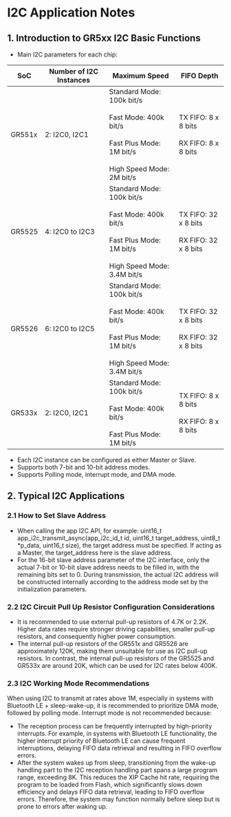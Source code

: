 # I2C Application Notes



## 1. Introduction to GR5xx I2C Basic Functions

- Main I2C parameters for each chip:

| SoC    | Number of I2C Instances | Maximum Speed                                                | FIFO Depth                                      |
| ------ | ----------------------- | ------------------------------------------------------------ | ---------------------------------------------- |
| GR551x | 2: I2C0, I2C1           | Standard Mode: 100k bit/s<br><br>Fast Mode: 400k bit/s<br><br>Fast Plus Mode: 1M bit/s<br><br>High Speed Mode: 2M bit/s | TX FIFO: 8 x 8 bits<br><br>RX FIFO: 8 x 8 bits   |
| GR5525 | 4: I2C0 to I2C3         | Standard Mode: 100k bit/s<br><br>Fast Mode: 400k bit/s<br><br>Fast Plus Mode: 1M bit/s<br><br>High Speed Mode: 3.4M bit/s | TX FIFO: 32 x 8 bits<br><br>RX FIFO: 32 x 8 bits |
| GR5526 | 6: I2C0 to I2C5         | Standard Mode: 100k bit/s<br><br>Fast Mode: 400k bit/s<br><br>Fast Plus Mode: 1M bit/s<br><br>High Speed Mode: 3.4M bit/s | TX FIFO: 32 x 8 bits<br><br>RX FIFO: 32 x 8 bits |
| GR533x | 2: I2C0, I2C1           | Standard Mode: 100k bit/s<br><br>Fast Mode: 400k bit/s<br><br>Fast Plus Mode: 1M bit/s | TX FIFO: 8 x 8 bits<br><br>RX FIFO: 8 x 8 bits   |
- Each I2C instance can be configured as either Master or Slave.
- Supports both 7-bit and 10-bit address modes.
- Supports Polling mode, interrupt mode, and DMA mode.



## 2. Typical I2C Applications

### 2.1 How to Set Slave Address
- When calling the app I2C API, for example:
  uint16_t app_i2c_transmit_async(app_i2c_id_t id, uint16_t target_address, uint8_t *p_data, uint16_t size), the target address must be specified. If acting as a Master, the target_address here is the slave address.
- For the 16-bit slave address parameter of the I2C interface, only the actual 7-bit or 10-bit slave address needs to be filled in, with the remaining bits set to 0. During transmission, the actual I2C address will be constructed internally according to the address mode set by the initialization parameters.

### 2.2 I2C Circuit Pull Up Resistor Configuration Considerations
- It is recommended to use external pull-up resistors of 4.7K or 2.2K. Higher data rates require stronger driving capabilities, smaller pull-up resistors, and consequently higher power consumption.
- The internal pull-up resistors of the GR551x and GR5526 are approximately 120K, making them unsuitable for use as I2C pull-up resistors. In contrast, the internal pull-up resistors of the GR5525 and GR533x are around 20K, which can be used for I2C rates below 400K.

### 2.3 I2C Working Mode Recommendations
When using I2C to transmit at rates above 1M, especially in systems with Bluetooth LE + sleep-wake-up, it is recommended to prioritize DMA mode, followed by polling mode. Interrupt mode is not recommended because:
- The reception process can be frequently interrupted by high-priority interrupts. For example, in systems with Bluetooth LE functionality, the higher interrupt priority of Bluetooth LE can cause frequent interruptions, delaying FIFO data retrieval and resulting in FIFO overflow errors.
- After the system wakes up from sleep, transitioning from the wake-up handling part to the I2C reception handling part spans a large program range, exceeding 8K. This reduces the XIP Cache hit rate, requiring the program to be loaded from Flash, which significantly slows down efficiency and delays FIFO data retrieval, leading to FIFO overflow errors. Therefore, the system may function normally before sleep but is prone to errors after waking up.